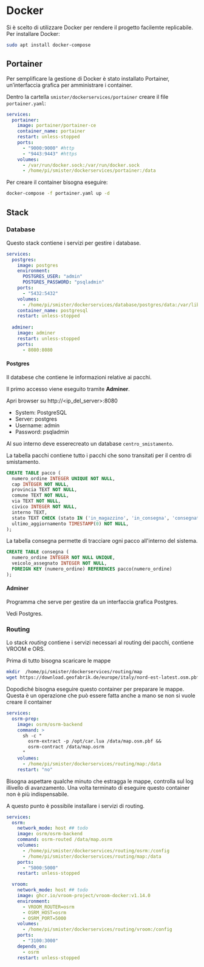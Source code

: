 
# Docker


Si è scelto di utilizzare Docker per rendere il progetto facilemte replicabile. Per installare Docker:

```sh
sudo apt install docker-compose
```

## Portainer

Per semplificare la gestione di Docker è stato installato Portainer, un’interfaccia grafica per amministrare i container.

Dentro la cartella  `smister/dockerservices/portainer` creare il file `portainer.yaml`:

```yaml
services:
  portainer:
    image: portainer/portainer-ce
    container_name: portainer
    restart: unless-stopped
    ports:
      - "9000:9000" #http
      - "9443:9443" #https
    volumes:
      - /var/run/docker.sock:/var/run/docker.sock
      - /home/pi/smister/dockerservices/portainer:/data
```

Per creare il container bisogna eseguire:

```sh
docker-compose -f portainer.yaml up -d
```
## Stack

### Database

Questo stack contiene i servizi per gestire i database.

```yaml
services:
  postgres:
    image: postgres
    environment:
      POSTGRES_USER: "admin"
      POSTGRES_PASSWORD: "psqladmin"
    ports:
      - "5432:5432"
    volumes:
      - /home/pi/smister/dockerservices/database/postgres/data:/var/lib/postgresql/data
    container_name: postgresql
    restart: unless-stopped
    
  adminer:
    image: adminer
    restart: unless-stopped
    ports: 
      - 8080:8080
```

#### Postgres

Il databese che contiene le informazioni relative ai pacchi.

Il primo accesso viene eseguito tramite **Adminer**.

Apri browser su http://<ip_del_server>:8080 
  - System: PostgreSQL
  - Server: postgres 
  - Username: admin
  - Password: psqladmin

Al suo interno deve esserecreato un database `centro_smistamento`.

La tabella pacchi contiene tutto i pacchi che sono transitati per il centro di smistamento.

```sql
CREATE TABLE pacco (
  numero_ordine INTEGER UNIQUE NOT NULL,
  cap INTEGER NOT NULL,
  provincia TEXT NOT NULL,
  comune TEXT NOT NULL,
  via TEXT NOT NULL,
  civico INTEGER NOT NULL,
  interno TEXT,
  stato TEXT CHECK (stato IN ('in_magazzino', 'in_consegna', 'consegnato', 'tentata_consegna')) NOT NULL,
  ultimo_aggiornamento TIMESTAMP(0) NOT NULL,
);
```

La tabella consegna permette di tracciare ogni pacco all'interno del sistema.

```sql
CREATE TABLE consegna (
  numero_ordine INTEGER NOT NULL UNIQUE,
  veicolo_assegnato INTEGER NOT NULL,
  FOREIGN KEY (numero_ordine) REFERENCES pacco(numero_ordine)
);
```

#### Adminer

Programma che serve per gestire da un interfaccia grafica Postgres.

Vedi Postgres.


### Routing

Lo stack _routing_ contiene i servizi necessari al routing dei pacchi, contiene VROOM e ORS.

Prima di tutto bisogna scaricare le mappe

```bash
mkdir  /home/pi/smister/dockerservices/routing/map
wget https://download.geofabrik.de/europe/italy/nord-est-latest.osm.pbf -O /home/pi/dockerservices/routing/map/map.osm.pbf
```

Dopodiché bisogna eseguire questo container per preparare le mappe. Questa è un operazione che può essere fatta anche a mano se non si vuole creare il container

```yaml
services:
  osrm-prep:
    image: osrm/osrm-backend
    command: >
      sh -c "
        osrm-extract -p /opt/car.lua /data/map.osm.pbf &&
        osrm-contract /data/map.osrm
      "
    volumes:
      - /home/pi/smister/dockerservices/routing/map:/data
    restart: "no"
```

Bisogna aspettare qualche minuto che estragga le mappe, controlla sul log illivello di avanzamento. Una volta terminato di eseguire questo container non è più indispensabile.

A questo punto è possibile installare i servizi di routing.

```yaml
services:
  osrm:
    network_mode: host ## todo
    image: osrm/osrm-backend
    command: osrm-routed /data/map.osrm
    volumes:
      - /home/pi/smister/dockerservices/routing/osrm:/config
      - /home/pi/smister/dockerservices/routing/map:/data
    ports:
      - "5000:5000"
    restart: unless-stopped

  vroom:
    network_mode: host ## todo
    image: ghcr.io/vroom-project/vroom-docker:v1.14.0
    environment:
      - VROOM_ROUTER=osrm
      - OSRM_HOST=osrm
      - OSRM_PORT=5000
    volumes:
      - /home/pi/smister/dockerservices/routing/vroom:/config
    ports:
      - "3100:3000"
    depends_on:
      - osrm
    restart: unless-stopped
```

